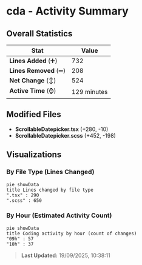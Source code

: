 # cda - Activity Summary 

## Overall Statistics

| Stat                   | Value                                                             |
| ---------------------- | ----------------------------------------------------------------- |
| **Lines Added** (➕)   | 732                                          |
| **Lines Removed** (➖) | 208                                        |
| **Net Change** (↕)    | 524                |
| **Active Time** (⌚)   | 129 minutes |


## Modified Files
- **ScrollableDatepicker.tsx** (+280, -10)
- **ScrollableDatepicker.scss** (+452, -198)

## Visualizations

### By File Type (Lines Changed)

```mermaid
pie showData
title Lines changed by file type
".tsx" : 290
".scss" : 650
```

### By Hour (Estimated Activity Count)

```mermaid
pie showData
title Coding activity by hour (count of changes)
"09h" : 57
"10h" : 37
```


> **Last Updated:** 19/09/2025, 10:38:11